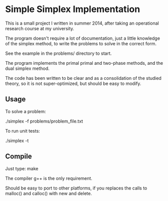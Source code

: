 Simple Simplex Implementation
=============================

This is a small project I written in summer 2014, after taking an operational research course at my university.

The program doesn't require a lot of documentation, just a little knowledge of the simplex method, to write the problems to solve in the correct form.

See the example in the problems/ directory to start.

The program implements the primal primal and two-phase methods, and the dual simplex method.

The code has been written to be clear and as a consolidation of the studied theory, so it is not super-optimized, but should be easy to modify. 

Usage
-----

To solve a problem:

./simplex -f problems/problem_file.txt

To run unit tests:

./simplex -t

Compile
-------

Just type:
make

The compiler g++ is the only requirement.

Should be easy to port to other platforms, if you replaces the calls to malloc() and calloc() with new and delete.

